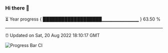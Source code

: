 ### Hi there 👋

⏳ Year progress { ███████████████████▁▁▁▁▁▁▁▁▁▁▁ } 63.50 %

---

⏰ Updated on Sat, 20 Aug 2022 18:10:17 GMT

![Progress Bar CI](https://github.com/Shyam-Makwana/GitHub-Actions-Demo/workflows/Progress%20Bar%20CI/badge.svg)
